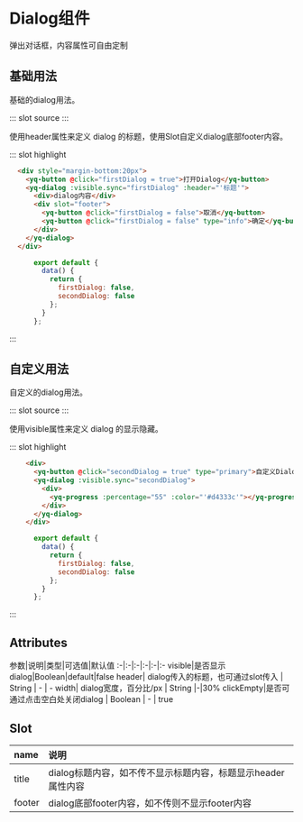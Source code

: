 # Dialog组件
弹出对话框，内容属性可自由定制
## 基础用法
基础的dialog用法。

<demo-block>
::: slot source
<dialog-test1></dialog-test1>
:::

使用header属性来定义 dialog 的标题，使用Slot自定义dialog底部footer内容。

::: slot highlight
```html
  <div style="margin-bottom:20px">
    <yq-button @click="firstDialog = true">打开Dialog</yq-button>
    <yq-dialog :visible.sync="firstDialog" :header="'标题'">
      <div>dialog内容</div>
      <div slot="footer">
        <yq-button @click="firstDialog = false">取消</yq-button>
        <yq-button @click="firstDialog = false" type="info">确定</yq-button>
      </div>
    </yq-dialog>
  </div>
```
```javascript
      export default {
        data() {
          return {
            firstDialog: false,
            secondDialog: false
          };
        }
      };
```
:::
</demo-block>

## 自定义用法
自定义的dialog用法。

<demo-block>
::: slot source
<dialog-test2></dialog-test2>
:::

使用visible属性来定义 dialog 的显示隐藏。

::: slot highlight
```html
    <div>
      <yq-button @click="secondDialog = true" type="primary">自定义Dialog</yq-button>
      <yq-dialog :visible.sync="secondDialog">
        <div>
          <yq-progress :percentage="55" :color="'#d4333c'"></yq-progress>
        </div>
      </yq-dialog>
    </div>
```
```javascript
      export default {
        data() {
          return {
            firstDialog: false,
            secondDialog: false
          };
        }
      };
```
:::
</demo-block>

## Attributes
参数|说明|类型|可选值|默认值
:-|:-|:-|:-|:-|:-
visible|是否显示dialog|Boolean|default|false
header| dialog传入的标题，也可通过slot传入 | String | - | -
width| dialog宽度，百分比/px	| String |-|30%
clickEmpty|是否可通过点击空白处关闭dialog	| Boolean | - | true

## Slot
name|说明
:-|:-
title|dialog标题内容，如不传不显示标题内容，标题显示header属性内容
footer|dialog底部footer内容，如不传则不显示footer内容